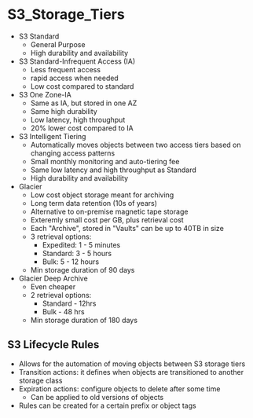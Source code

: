 # S3_Storage_Tiers
 - S3 Standard
    - General Purpose
    - High durability and availability
 - S3 Standard-Infrequent Access (IA)
    - Less frequent access
    - rapid access when needed
    - Low cost compared to standard
 - S3 One Zone-IA
    - Same as IA, but stored in one AZ
    - Same high durability
    - Low latency, high throughput
    - 20% lower cost compared to IA
 - S3 Intelligent Tiering
    - Automatically moves objects between two access tiers based on changing access patterns
    - Small monthly monitoring and auto-tiering fee
    - Same low latency and high throughput as Standard
    - High durability and availability
 - Glacier
    - Low cost object storage meant for archiving
    - Long term data retention (10s of years)
    - Alternative to on-premise magnetic tape storage
    - Exteremly small cost per GB, plus retrieval cost
    - Each "Archive", stored in "Vaults" can be up to 40TB in size
    - 3 retrieval options:
        - Expedited: 1 - 5 minutes
        - Standard: 3 - 5 hours
        - Bulk: 5 - 12 hours
    - Min storage duration of 90 days
 - Glacier Deep Archive
    - Even cheaper
    - 2 retrieval options:
        - Standard - 12hrs
        - Bulk - 48 hrs
    - Min storage duration of 180 days

## S3 Lifecycle Rules
 - Allows for the automation of moving objects between S3 storage tiers
 - Transition actions: it defines when objects are transitioned to another storage class 
 - Expiration actions: configure objects to delete after some time
    - Can be applied to old versions of objects
 - Rules can be created for a certain prefix or object tags